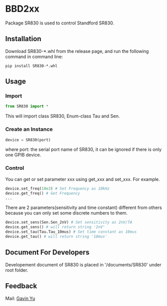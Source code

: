 # BBD2xx

Package SR830 is used to control Standford SR830.

## Installation

Download SR830-\*.whl from the release page, and run the following command in command line:

```shell
pip install SR830-*.whl
```

## Usage

### Import

```Python
from SR830 import *
```

This will import class SR830, Enum-class Tau and Sen.

### Create an Instance
  
```Python
device = SR830(port)
```

where 
port: the serial port name of SR830, it can be ignored if there is only one GPIB device.

### Control

You can get or set parameter xxx using get_xxx and set_xxx. For example.

```Python
device.set_freq(10e3) # Set Frequency as 10kHz
device.get_freq() # Get Frequency
...
```

There are 2 parameters(sensitivity and time constant) different from others because you can only set some discrete numbers to them.

```Python
device.set_sens(Sen.Sen_2nV) # Set sensitivity as 2nV/fA
device.get_sens() # will return string '2nV'
device.set_tau(Tau.Tau_10mus) # Set time constant as 10mus
device.get_tau() # will return string '10mus'
```

## Document For Developers

Developement document of SR830 is placed in '/documents/SR830' under root folder.

## Feedback

Mail: [Gavin Yu](mailto:jw.yu@zju.edu.cn)
